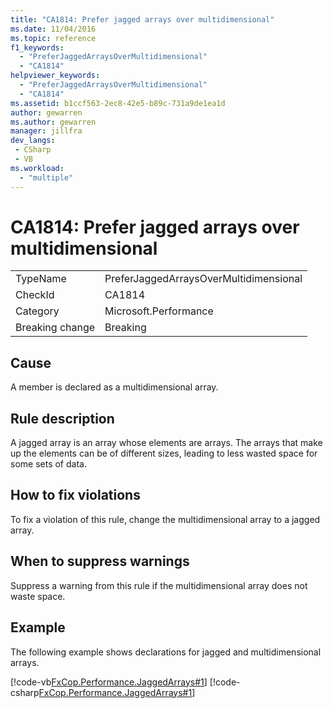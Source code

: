 ```yaml
---
title: "CA1814: Prefer jagged arrays over multidimensional"
ms.date: 11/04/2016
ms.topic: reference
f1_keywords:
  - "PreferJaggedArraysOverMultidimensional"
  - "CA1814"
helpviewer_keywords:
  - "PreferJaggedArraysOverMultidimensional"
  - "CA1814"
ms.assetid: b1ccf563-2ec8-42e5-b89c-731a9de1ea1d
author: gewarren
ms.author: gewarren
manager: jillfra
dev_langs:
 - CSharp
 - VB
ms.workload:
  - "multiple"
---
```

# CA1814: Prefer jagged arrays over multidimensional

|||
|-|-|
|TypeName|PreferJaggedArraysOverMultidimensional|
|CheckId|CA1814|
|Category|Microsoft.Performance|
|Breaking change|Breaking|

## Cause
A member is declared as a multidimensional array.

## Rule description
A jagged array is an array whose elements are arrays. The arrays that make up the elements can be of different sizes, leading to less wasted space for some sets of data.

## How to fix violations
To fix a violation of this rule, change the multidimensional array to a jagged array.

## When to suppress warnings
Suppress a warning from this rule if the multidimensional array does not waste space.

## Example
The following example shows declarations for jagged and multidimensional arrays.

[!code-vb[FxCop.Performance.JaggedArrays#1](../code-quality/codesnippet/VisualBasic/ca1814-prefer-jagged-arrays-over-multidimensional_1.vb)]
[!code-csharp[FxCop.Performance.JaggedArrays#1](../code-quality/codesnippet/CSharp/ca1814-prefer-jagged-arrays-over-multidimensional_1.cs)]